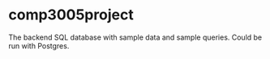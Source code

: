 # comp3005project
The backend SQL database with sample data and sample queries.
Could be run with Postgres.
